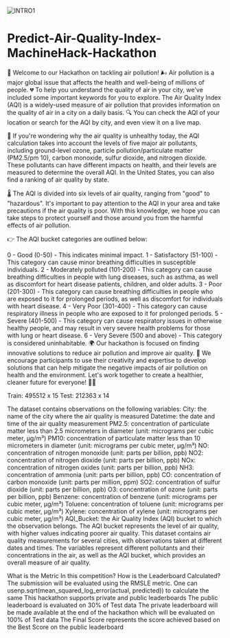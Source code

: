 ![INTRO1](https://user-images.githubusercontent.com/84449238/231508978-3cb0ba1e-a04f-4579-b82f-b2f2a0200c2f.JPG)

# Predict-Air-Quality-Index-MachineHack-Hackathon

👋 Welcome to our Hackathon on tackling air pollution! 🌬️ Air pollution is a major global issue that affects the health and well-being of millions of people. 💔 To help you understand the quality of air in your city, we've included some important keywords for you to explore. The Air Quality Index (AQI) is a widely-used measure of air pollution that provides information on the quality of air in a city on a daily basis. 🔍 You can check the AQI of your location or search for the AQI by city, and even view it on a live map.

🤔 If you're wondering why the air quality is unhealthy today, the AQI calculation takes into account the levels of five major air pollutants, including ground-level ozone, particle pollution/particulate matter (PM2.5/pm 10), carbon monoxide, sulfur dioxide, and nitrogen dioxide. These pollutants can have different impacts on health, and their levels are measured to determine the overall AQI. In the United States, you can also find a ranking of air quality by state.

🌡️ The AQI is divided into six levels of air quality, ranging from "good" to "hazardous". It's important to pay attention to the AQI in your area and take precautions if the air quality is poor. With this knowledge, we hope you can take steps to protect yourself and those around you from the harmful effects of air pollution.

👉 The AQI bucket categories are outlined below:

0 - Good (0-50) - This indicates minimal impact.
1 - Satisfactory (51-100) - This category can cause minor breathing difficulties in susceptible individuals.
2 - Moderately polluted (101-200) - This category can cause breathing difficulties in people with lung diseases, such as asthma, as well as discomfort for heart disease patients, children, and older adults.
3 - Poor (201-300) - This category can cause breathing difficulties in people who are exposed to it for prolonged periods, as well as discomfort for individuals with heart disease.
4 - Very Poor (301-400) - This category can cause respiratory illness in people who are exposed to it for prolonged periods.
5 - Severe (401-500) - This category can cause respiratory issues in otherwise healthy people, and may result in very severe health problems for those with lung or heart disease.
6 - Very Severe (500 and above) - This category is considered uninhabitable.
🌍 Our hackathon is focused on finding innovative solutions to reduce air pollution and improve air quality. 🙌 We encourage participants to use their creativity and expertise to develop solutions that can help mitigate the negative impacts of air pollution on health and the environment. Let's work together to create a healthier, cleaner future for everyone! 🌿💪

Train: 495512 x  15
Test: 212363 x 14

The dataset contains observations on the following variables:
City: the name of the city where the air quality is measured
Datetime: the date and time of the air quality measurement
PM2.5: concentration of particulate matter less than 2.5 micrometers in diameter (unit: micrograms per cubic meter, µg/m³)
PM10: concentration of particulate matter less than 10 micrometers in diameter (unit: micrograms per cubic meter, µg/m³)
NO: concentration of nitrogen monoxide (unit: parts per billion, ppb)
NO2: concentration of nitrogen dioxide (unit: parts per billion, ppb)
NOx: concentration of nitrogen oxides (unit: parts per billion, ppb)
NH3: concentration of ammonia (unit: parts per billion, ppb)
CO: concentration of carbon monoxide (unit: parts per million, ppm)
SO2: concentration of sulfur dioxide (unit: parts per billion, ppb)
O3: concentration of ozone (unit: parts per billion, ppb)
Benzene: concentration of benzene (unit: micrograms per cubic meter, µg/m³)
Toluene: concentration of toluene (unit: micrograms per cubic meter, µg/m³)
Xylene: concentration of xylene (unit: micrograms per cubic meter, µg/m³)
AQI_Bucket: the Air Quality Index (AQI) bucket to which the observation belongs. The AQI bucket represents the level of air quality, with higher values indicating poorer air quality.
This dataset contains air quality measurements for several cities, with observations taken at different dates and times. The variables represent different pollutants and their concentrations in the air, as well as the AQI bucket, which provides an overall measure of air quality.

What is the Metric In this competition? How is the Leaderboard Calculated?
The submission will be evaluated using the RMSLE metric. One can usenp.sqrt(mean_squared_log_error(actual, predicted)) to calculate the same
This hackathon supports private and public leaderboards
The public leaderboard is evaluated on 30% of Test data
The private leaderboard will be made available at the end of the hackathon which will be evaluated on 100% of Test data
The Final Score represents the score achieved based on the Best Score on the public leaderboard
